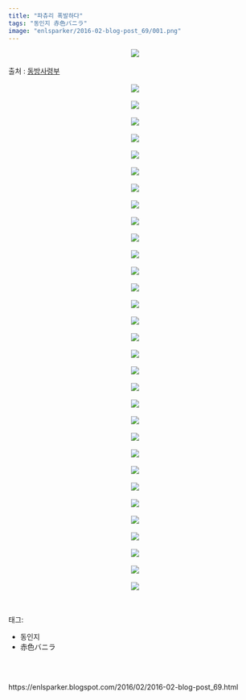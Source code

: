 ```yaml
---
title: "파츄리 폭발하다"
tags: "동인지 赤色バニラ"
image: "enlsparker/2016-02-blog-post_69/001.png"
---
```

<div class="article">
<div class="post-body entry-content" id="post-body-6646125632722607718" itemprop="description articleBody">
<div class="separator" style="clear: both; text-align: center;">
<img src="{{ site.nasurl }}/enlsparker/2016-02-blog-post_69/001.png"/></div>
<a name="more"></a><br/>
출처 : <a href="http://cafe.naver.com/touhouheadquarters">동방사령부</a><br/>
<br/>
<div class="separator" style="clear: both; text-align: center;">
<img src="{{ site.nasurl }}/enlsparker/2016-02-blog-post_69/002.png"/></div>
<br/>
<div class="separator" style="clear: both; text-align: center;">
<img src="{{ site.nasurl }}/enlsparker/2016-02-blog-post_69/003.png"/></div>
<br/>
<div class="separator" style="clear: both; text-align: center;">
<img src="{{ site.nasurl }}/enlsparker/2016-02-blog-post_69/004.png"/></div>
<br/>
<div class="separator" style="clear: both; text-align: center;">
<img src="{{ site.nasurl }}/enlsparker/2016-02-blog-post_69/005.png"/></div>
<br/>
<div class="separator" style="clear: both; text-align: center;">
<img src="{{ site.nasurl }}/enlsparker/2016-02-blog-post_69/006.png"/></div>
<br/>
<div class="separator" style="clear: both; text-align: center;">
<img src="{{ site.nasurl }}/enlsparker/2016-02-blog-post_69/007.png"/></div>
<br/>
<div class="separator" style="clear: both; text-align: center;">
<img src="{{ site.nasurl }}/enlsparker/2016-02-blog-post_69/008.png"/></div>
<br/>
<div class="separator" style="clear: both; text-align: center;">
<img src="{{ site.nasurl }}/enlsparker/2016-02-blog-post_69/009.png"/></div>
<br/>
<div class="separator" style="clear: both; text-align: center;">
<img src="{{ site.nasurl }}/enlsparker/2016-02-blog-post_69/010.png"/></div>
<br/>
<div class="separator" style="clear: both; text-align: center;">
<img src="{{ site.nasurl }}/enlsparker/2016-02-blog-post_69/011.png"/></div>
<br/>
<div class="separator" style="clear: both; text-align: center;">
<img src="{{ site.nasurl }}/enlsparker/2016-02-blog-post_69/012.png"/></div>
<br/>
<div class="separator" style="clear: both; text-align: center;">
<img src="{{ site.nasurl }}/enlsparker/2016-02-blog-post_69/013.png"/></div>
<br/>
<div class="separator" style="clear: both; text-align: center;">
<img src="{{ site.nasurl }}/enlsparker/2016-02-blog-post_69/014.png"/></div>
<br/>
<div class="separator" style="clear: both; text-align: center;">
<img src="{{ site.nasurl }}/enlsparker/2016-02-blog-post_69/015.png"/></div>
<br/>
<div class="separator" style="clear: both; text-align: center;">
<img src="{{ site.nasurl }}/enlsparker/2016-02-blog-post_69/016.png"/></div>
<br/>
<div class="separator" style="clear: both; text-align: center;">
<img src="{{ site.nasurl }}/enlsparker/2016-02-blog-post_69/017.png"/></div>
<br/>
<div class="separator" style="clear: both; text-align: center;">
<img src="{{ site.nasurl }}/enlsparker/2016-02-blog-post_69/018.png"/></div>
<br/>
<div class="separator" style="clear: both; text-align: center;">
<img src="{{ site.nasurl }}/enlsparker/2016-02-blog-post_69/019.png"/></div>
<br/>
<div class="separator" style="clear: both; text-align: center;">
<img src="{{ site.nasurl }}/enlsparker/2016-02-blog-post_69/020.png"/></div>
<br/>
<div class="separator" style="clear: both; text-align: center;">
<img src="{{ site.nasurl }}/enlsparker/2016-02-blog-post_69/021.png"/></div>
<br/>
<div class="separator" style="clear: both; text-align: center;">
<img src="{{ site.nasurl }}/enlsparker/2016-02-blog-post_69/022.png"/></div>
<br/>
<div class="separator" style="clear: both; text-align: center;">
<img src="{{ site.nasurl }}/enlsparker/2016-02-blog-post_69/023.png"/></div>
<br/>
<div class="separator" style="clear: both; text-align: center;">
<img src="{{ site.nasurl }}/enlsparker/2016-02-blog-post_69/024.png"/></div>
<br/>
<div class="separator" style="clear: both; text-align: center;">
<img src="{{ site.nasurl }}/enlsparker/2016-02-blog-post_69/025.png"/></div>
<br/>
<div class="separator" style="clear: both; text-align: center;">
<img src="{{ site.nasurl }}/enlsparker/2016-02-blog-post_69/026.png"/></div>
<br/>
<div class="separator" style="clear: both; text-align: center;">
<img src="{{ site.nasurl }}/enlsparker/2016-02-blog-post_69/027.png"/></div>
<br/>
<div class="separator" style="clear: both; text-align: center;">
<img src="{{ site.nasurl }}/enlsparker/2016-02-blog-post_69/028.png"/></div>
<br/>
<div class="separator" style="clear: both; text-align: center;">
<img src="{{ site.nasurl }}/enlsparker/2016-02-blog-post_69/029.jpg"/></div>
<br/>
<div class="separator" style="clear: both; text-align: center;">
<img src="{{ site.nasurl }}/enlsparker/2016-02-blog-post_69/030.jpg"/></div>
<br/>
<div class="separator" style="clear: both; text-align: center;">
<img src="{{ site.nasurl }}/enlsparker/2016-02-blog-post_69/031.png"/></div>
<br/>
<div class="separator" style="clear: both; text-align: center;">
<img src="{{ site.nasurl }}/enlsparker/2016-02-blog-post_69/032.jpg"/></div>
<br/>
<div style="clear: both;"></div>
</div></div><br/>
<div class="tagTrail">
<p>태그: </p>
<ul>
<li>동인지</li>
<li>赤色バニラ</li>
</ul>
</div><br/>

<br/>
<p id="refer">https://enlsparker.blogspot.com/2016/02/2016-02-blog-post_69.html</p>
<br/>
